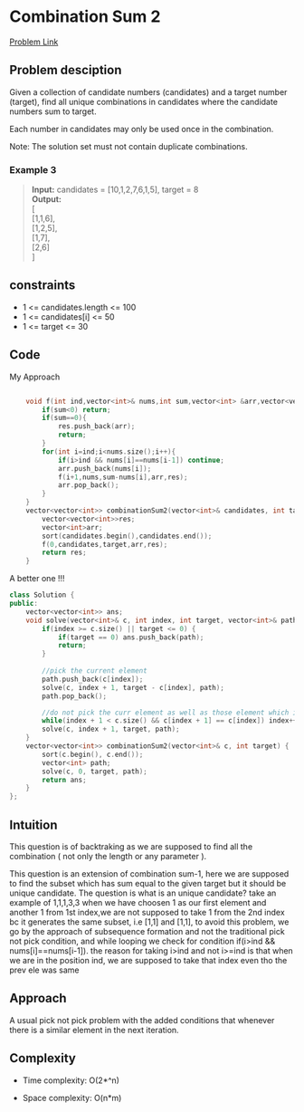 # Combination Sum 2
[Problem Link](https://leetcode.com/problems/combination-sum-ii/description/?envType=daily-question&envId=2024-08-13)

## Problem desciption 
Given a collection of candidate numbers (candidates) and a target number (target), find all unique combinations in candidates where the candidate numbers sum to target.

Each number in candidates may only be used once in the combination.

Note: The solution set must not contain duplicate combinations.


### Example 3
> **Input:** candidates = [10,1,2,7,6,1,5], target = 8 <br>
> **Output:**  <br>
> [ <br>
> [1,1,6], <br>
> [1,2,5], <br>
> [1,7], <br>
> [2,6] <br>
> ] <br>

## constraints
* 1 <= candidates.length <= 100
* 1 <= candidates[i] <= 50
* 1 <= target <= 30

## Code

My Approach
```cpp

    void f(int ind,vector<int>& nums,int sum,vector<int> &arr,vector<vector<int>>&res){
        if(sum<0) return;
        if(sum==0){
            res.push_back(arr);
            return;
        }
        for(int i=ind;i<nums.size();i++){
            if(i>ind && nums[i]==nums[i-1]) continue;
            arr.push_back(nums[i]);
            f(i+1,nums,sum-nums[i],arr,res);
            arr.pop_back();
        }
    }
    vector<vector<int>> combinationSum2(vector<int>& candidates, int target) {
        vector<vector<int>>res;
        vector<int>arr;
        sort(candidates.begin(),candidates.end());
        f(0,candidates,target,arr,res); 
        return res;
    }


```
A better one !!!
```cpp
class Solution {
public:
    vector<vector<int>> ans;
    void solve(vector<int>& c, int index, int target, vector<int>& path) {
        if(index >= c.size() || target <= 0) {
            if(target == 0) ans.push_back(path);
            return;
        }
        
        //pick the current element 
        path.push_back(c[index]);
        solve(c, index + 1, target - c[index], path);
        path.pop_back();

        //do not pick the curr element as well as those element which is same as the curr element in the subsequent index 
        while(index + 1 < c.size() && c[index + 1] == c[index]) index++;
        solve(c, index + 1, target, path);
    } 
    vector<vector<int>> combinationSum2(vector<int>& c, int target) {
        sort(c.begin(), c.end());
        vector<int> path;
        solve(c, 0, target, path);
        return ans;
    }
};


```

## Intuition
This question is of backtraking as we are supposed to find all the combination ( not only the length or any parameter ). <br>

 This question is an extension of combination sum-1, here we are supposed to find the subset which has sum equal to the given target but it should be unique candidate. The question is what is an unique candidate? take an example of 1,1,1,3,3 when we have choosen 1 as our first element and another 1 from 1st index,we are not supposed to take 1 from the 2nd index bc it generates the same subset, i.e [1,1] and [1,1], to avoid this problem, we go by the approach of subsequence formation and not the traditional pick not pick condition, and while looping we check for condition if(i>ind && nums[i]==nums[i-1]). the reason for taking i>ind and not i>=ind is that when we are in the position ind, we are supposed to take that index even tho the prev ele was same

## Approach
A usual pick not pick problem with the added conditions that whenever there is a similar element in the next iteration. 

## Complexity
- Time complexity: O(2*^n)

- Space complexity: O(n*m)
